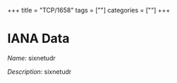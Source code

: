 +++
title = "TCP/1658"
tags = [""]
categories = [""]
+++

# IANA Data

_Name:_ sixnetudr

_Description:_ sixnetudr


